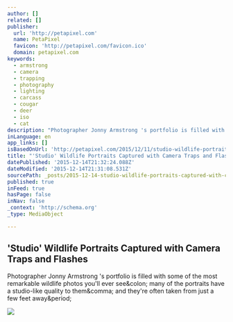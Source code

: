 ```yaml
---
author: []
related: []
publisher:
  url: 'http://petapixel.com'
  name: PetaPixel
  favicon: 'http://petapixel.com/favicon.ico'
  domain: petapixel.com
keywords:
  - armstrong
  - camera
  - trapping
  - photography
  - lighting
  - carcass
  - cougar
  - deer
  - iso
  - cat
description: "Photographer Jonny Armstrong 's portfolio is filled with some of the most remarkable wildlife photos you'll ever see: many of the portraits have a studio-like quality to them, and they're often taken from just a few feet away."
inLanguage: en
app_links: []
isBasedOnUrl: 'http://petapixel.com/2015/12/11/studio-wildlife-portraits-captured-with-camera-traps-and-flashes/'
title: "'Studio' Wildlife Portraits Captured with Camera Traps and Flashes"
datePublished: '2015-12-14T21:32:24.088Z'
dateModified: '2015-12-14T21:31:08.531Z'
sourcePath: _posts/2015-12-14-studio-wildlife-portraits-captured-with-camera-traps-and-f.md
published: true
inFeed: true
hasPage: false
inNav: false
_context: 'http://schema.org'
_type: MediaObject

---
```

<article style=""><h1>'Studio' Wildlife Portraits Captured with Camera Traps and Flashes</h1><p>Photographer Jonny Armstrong 's portfolio is filled with some of the most remarkable wildlife photos you'll ever see&amp;colon; many of the portraits have a studio-like quality to them&amp;comma; and they're often taken from just a few feet away&amp;period;</p><img src="http://petapixel.com/assets/uploads/2015/12/cameratrapflashfeat.jpg" /></article>